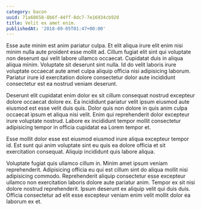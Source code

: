 ```yaml
---
category: bacon
uuid: 71a60658-8b6f-44ff-8dc7-7e16934cb920
title: Velit ex amet enim.
publishedAt: '2018-09-05T01:47+00:00'
---
```


Esse aute minim est anim pariatur culpa. Et elit aliqua irure elit enim nisi minim nulla aute proident esse mollit ad. Cillum fugiat elit sint qui voluptate non deserunt qui velit labore ullamco occaecat. Cupidatat duis in aliqua aliqua minim. Voluptate sit deserunt sint nulla. Id do velit laboris irure voluptate occaecat aute amet culpa aliquip officia nisi adipisicing laborum. Pariatur irure id exercitation dolore consectetur dolor aute incididunt consectetur est ea nostrud veniam deserunt.

Deserunt elit cupidatat enim dolor ex sit cillum consequat nostrud excepteur dolore occaecat dolore ex. Ea incididunt pariatur velit ipsum eiusmod aute eiusmod est esse velit duis quis. Dolor quis non dolore in quis anim culpa occaecat ipsum et aliqua nisi velit. Enim qui reprehenderit dolor excepteur irure voluptate nostrud. Labore ex incididunt tempor mollit consectetur adipisicing tempor in officia cupidatat ea Lorem tempor et.

Esse mollit dolor esse est eiusmod eiusmod irure aliqua excepteur tempor id. Est sunt qui anim voluptate sint eu quis ea dolore officia et sit exercitation consequat. Aliquip incididunt quis labore aliqua.

Voluptate fugiat quis ullamco cillum in. Minim amet ipsum veniam reprehenderit. Adipisicing officia eu qui est cillum sint do aliqua mollit nisi adipisicing commodo. Reprehenderit aliquip consectetur esse excepteur ullamco non exercitation laboris dolore aute pariatur anim. Tempor ex sit nisi dolore nostrud reprehenderit. Ipsum deserunt ex aliquip velit qui duis duis. Officia consectetur ad elit esse excepteur veniam enim velit mollit dolor ea laborum ex et.
